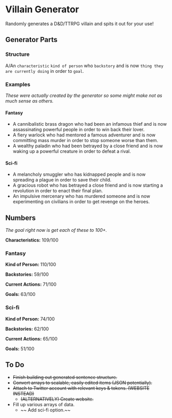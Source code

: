 # Villain Generator
Randomly generates a D&D/TTRPG villain and spits it out for your use!

## Generator Parts
### Structure
A/An `characteristic` `kind of person` who `backstory` and is now `thing they are currently doing` in order to `goal`.

### Examples
*These were actually created by the generator so some might make not as much sense as others.*

#### Fantasy
- A cannibalistic brass dragon who had been an infamous thief and is now assassinating powerful people in order to win back their lover.
- A fiery warlock who had mentored a famous adventurer and is now committing mass murder in order to stop someone worse than them.
- A wealthy paladin who had been betrayed by a close friend and is now waking up a powerful creature in order to defeat a rival.

#### Sci-fi
- A melancholy smuggler who has kidnapped people and is now spreading a plague in order to save their child.
- A gracious robot who has betrayed a close friend and is now starting a revolution in order to enact their final plan.
- An impulsive mercenary who has murdered someone and is now experimenting on civilians in order to get revenge on the heroes.

## Numbers
*The goal right now is get each of these to 100+.*

**Characteristics:** 109/100

### Fantasy

**Kind of Person:** 110/100

**Backstories:** 59/100

**Current Actions:** 71/100

**Goals:** 63/100

### Sci-fi

**Kind of Person:** 74/100

**Backstories:** 62/100

**Current Actions:** 65/100

**Goals:** 51/100

## To Do
- ~~Finish building out generated sentence structure.~~
- ~~Convert arrays to scalable, easily edited items (JSON potentially).~~
- ~~Attach to Twitter account with relevant keys & tokens. (WEBSITE INSTEAD)~~
	- ~~(ALTERNATIVELY) Create website.~~
- Fill up various arrays of data.
	- ~~ Add sci-fi option.~~
